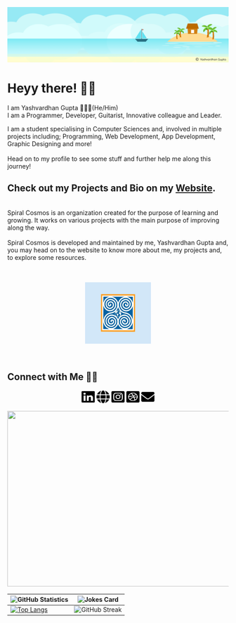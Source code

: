 [![MastHead](https://raw.githubusercontent.com/yashvardhang/yashvardhang/master/mast.png)](https://www.sprialcosmos.com)

# Heyy there! 👋🏻

I am Yashvardhan Gupta 🙋🏻‍♂️(He/Him) 
<br>
I am a Programmer, Developer, Guitarist, Innovative colleague and Leader.

I am a student specialising in Computer Sciences and, involved in multiple projects including; Programming, Web Development, App Development, Graphic Designing and more!
<br><br>
Head on to my profile to see some stuff and further help me along this journey!

## Check out my Projects and Bio on my [Website](https://www.spiralcosmos.com).
<br>
Spiral Cosmos is an organization created for the purpose of learning and growing. It works on various projects with the main purpose of improving along the way.
<br><br>
Spiral Cosmos is developed and maintained by me, Yashvardhan Gupta and, you may head on to the website to know more about me, my projects and, to explore some resources.
<br><br>
<p align = 'center'>
  <br>
  <a href = "https://www.spiralcosmos.com"><img src = 'Spiral Cosmos.png' height='140' width = '150'></a>
</p>
<br>

## Connect with Me 🤝🏻

<p align="center">
  <a href = "https://www.linkedin.com/in/yashvardhang11/"><img src ="https://raw.githubusercontent.com/yashvardhang/yashvardhang/master/Main/linkedin.svg" width ='30' height = '30'></a>
  <a href = "https://www.spiralcosmos.com"><img src ="https://raw.githubusercontent.com/yashvardhang/yashvardhang/master/Main/globe.svg" width ='30' height = '30'></a>
  <a href = "https://www.instagram.com/yashvardhang/"><img src ="https://raw.githubusercontent.com/yashvardhang/yashvardhang/master/Main/instagram.svg" width ='30' height = '30'></a>
  <a href = "https://dribbble.com/yashvardhang"><img src ="https://raw.githubusercontent.com/yashvardhang/yashvardhang/master/Main/dribble.svg" width ='30' height = '30'></a>
  <a href = "mailto:spiralcosmosdeveloper@gmail.com"><img src ="https://raw.githubusercontent.com/yashvardhang/yashvardhang/master/Main/envelope.svg" width ='30' height = '30'></a>
</p>

<img src="space.gif" width="1128" height="400"/>

<!-- Markdown -->
| ![GitHub Statistics](https://github-readme-stats.vercel.app/api?username=yashvardhang&show_icons=true&theme=nord) | ![Jokes Card](https://readme-jokes.vercel.app/api?theme=%random)|
| --- | --- |
| [![Top Langs](https://github-readme-stats.vercel.app/api/top-langs/?username=yashvardhang&layout=compact)](https://github.com/yashvardhang/github-readme-stats) |![GitHub Streak](https://github-readme-streak-stats.herokuapp.com/?user=yashvardhang) ||
